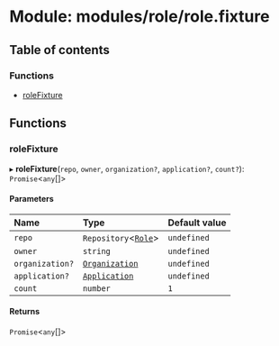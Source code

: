 # Module: modules/role/role.fixture

## Table of contents

### Functions

- [roleFixture](modules_role_role_fixture.md#rolefixture)

## Functions

### roleFixture

▸ **roleFixture**(`repo`, `owner`, `organization?`, `application?`, `count?`): `Promise`<`any`[]\>

#### Parameters

| Name | Type | Default value |
| :------ | :------ | :------ |
| `repo` | `Repository`<[`Role`](../classes/modules_role_role_entity.Role.md)\> | `undefined` |
| `owner` | `string` | `undefined` |
| `organization?` | [`Organization`](../classes/modules_organization_organization_entity.Organization.md) | `undefined` |
| `application?` | [`Application`](../classes/modules_application_application_entity.Application.md) | `undefined` |
| `count` | `number` | `1` |

#### Returns

`Promise`<`any`[]\>
